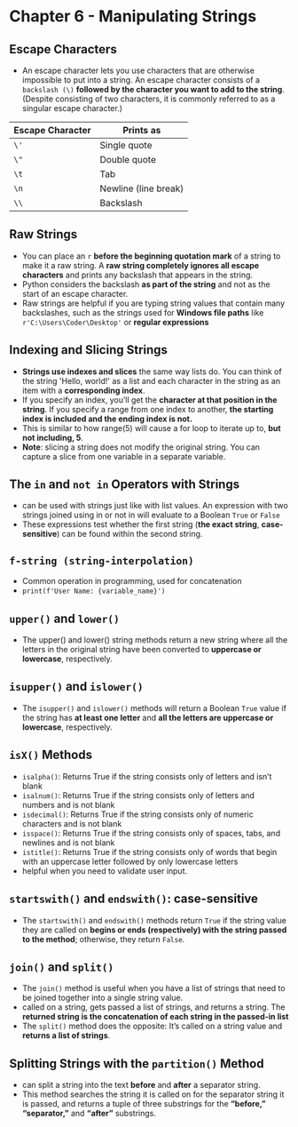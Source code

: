 # Chapter 6 - Manipulating Strings

## Escape Characters
- An escape character lets you use characters that are otherwise impossible to put into a string. An escape character consists of a ``backslash (\)`` **followed by the character you want to add to the string**. (Despite consisting of two characters, it is commonly referred to as a singular escape character.)

| Escape Character  | Prints as  
|---|---|
| ``\'``  | Single quote  |
| ``\"``  | Double quote  |
| ``\t``  | Tab  |
| ``\n``  | Newline (line break) |
| ``\\``  | Backslash  |

## Raw Strings
- You can place an `r` **before the beginning quotation mark** of a string to make it a raw string. A **raw string completely ignores all escape characters** and prints any backslash that appears in the string.
- Python considers the backslash **as part of the string** and not as the start of an escape character.
- Raw strings are helpful if you are typing string values that contain many backslashes, such as the strings used for **Windows file paths** like ``r'C:\Users\Coder\Desktop'`` or **regular expressions**

## Indexing and Slicing Strings
- **Strings use indexes and slices** the same way lists do. You can think of the string 'Hello, world!' as a list and each character in the string as an item with a **corresponding index**.
- If you specify an index, you’ll get the **character at that position in the string**. If you specify a range from one index to another, **the starting index is included and the ending index is not.**
- This is similar to how range(5) will cause a for loop to iterate up to, **but not including, 5**.
- **Note**: slicing a string does not modify the original string. You can capture a slice from one variable in a separate variable.

## The ``in`` and ``not in`` Operators with Strings
- can be used with strings just like with list values. An expression with two strings joined using in or not in will evaluate to a Boolean ``True`` or ``False``
- These expressions test whether the first string (**the exact string**, **case-sensitive**) can be found within the second string.

## ``f-string (string-interpolation)``
- Common operation in programming, used for concatenation
- ``print(f'User Name: {variable_name}')``

## ``upper()`` and ``lower()``
- The upper() and lower() string methods return a new string where all the letters in the original string have been converted to **uppercase or lowercase**, respectively.

## ``isupper()`` and ``islower()``
- The ``isupper()`` and ``islower()`` methods will return a Boolean ``True`` value if the string has **at least one letter** and **all the letters are uppercase or lowercase**, respectively.

## ``isX()`` Methods
- ``isalpha()``: Returns True if the string consists only of letters and isn’t blank
- ``isalnum()``: Returns True if the string consists only of letters and numbers and is not blank
- ``isdecimal()``: Returns True if the string consists only of numeric characters and is not blank
- ``isspace()``: Returns True if the string consists only of spaces, tabs, and newlines and is not blank
- ``istitle()``: Returns True if the string consists only of words that begin with an uppercase letter followed by
only lowercase letters
- helpful when you need to validate user input.

## ``startswith()`` and ``endswith()``: **case-sensitive**
- The ``startswith()`` and ``endswith()`` methods return ``True`` if the string value they are called on **begins or ends (respectively) with the string passed to the method**; otherwise, they return ``False``.

## ``join()`` and ``split()``
- The ``join()`` method is useful when you have a list of strings that need to be joined together into a single string value.
- called on a string, gets passed a list of strings, and returns a string. The **returned string is the concatenation of each string in the passed-in list**
- The ``split()`` method does the opposite: It’s called on a string value and **returns a list of strings**.

## Splitting Strings with the ``partition()`` Method
- can split a string into the text **before** and **after** a separator string. 
- This method searches the string it is called on for the separator string it is passed, and returns a tuple of three substrings for the **“before,” “separator,”** and **“after”** substrings.